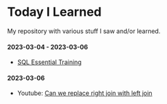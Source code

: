 # Today I Learned
My repository with various stuff I saw and/or learned.

#### 2023-03-04 - 2023-03-06
- [SQL Essential Training](/SQL_Essential_Training)

#### 2023-03-06
- Youtube: [Can we replace right join with left join](https://www.youtube.com/watch?v=xHoXppyDuxs)
